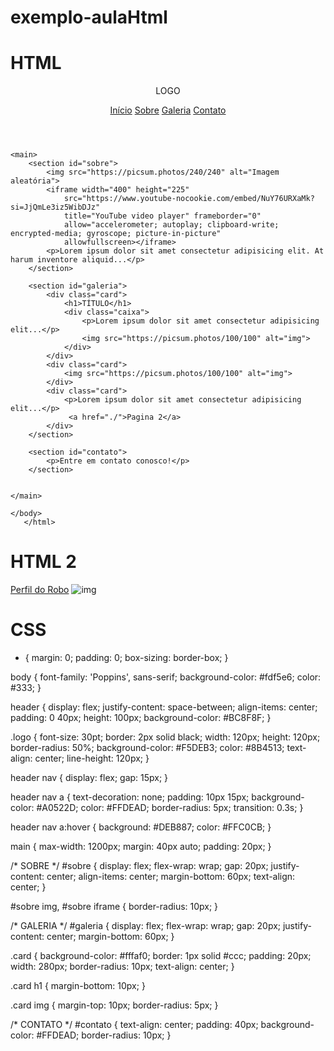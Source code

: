 # exemplo-aulaHtml

# HTML  
<!DOCTYPE html>
<html lang="pt-BR">

<head>
    <meta charset="UTF-8">
    <meta name="viewport" content="width=device-width, initial-scale=1.0">
    <title>Site Exemplo</title>
    <link rel="stylesheet" href="./css/style.css">
    <link href="https://fonts.googleapis.com/css2?family=Poppins:wght@400;600&display=swap" rel="stylesheet">
</head>

<body>
    <header>
        <p class="logo">LOGO</p>
        <nav>
            <a href="#">Início</a>
            <a href="#">Sobre</a>
            <a href="#">Galeria</a>
            <a href="#">Contato</a>
        </nav>
    </header>

    <main>
        <section id="sobre">
            <img src="https://picsum.photos/240/240" alt="Imagem aleatória">
            <iframe width="400" height="225"
                src="https://www.youtube-nocookie.com/embed/NuY76URXaMk?si=JjQmLe3iz5WibDJz"
                title="YouTube video player" frameborder="0"
                allow="accelerometer; autoplay; clipboard-write; encrypted-media; gyroscope; picture-in-picture"
                allowfullscreen></iframe>
            <p>Lorem ipsum dolor sit amet consectetur adipisicing elit. At harum inventore aliquid...</p>
        </section>

        <section id="galeria">
            <div class="card">
                <h1>TÍTULO</h1>
                <div class="caixa">
                    <p>Lorem ipsum dolor sit amet consectetur adipisicing elit...</p>
                    <img src="https://picsum.photos/100/100" alt="img">
                </div>
            </div>
            <div class="card">
                <img src="https://picsum.photos/100/100" alt="img">
            </div>
            <div class="card">
                <p>Lorem ipsum dolor sit amet consectetur adipisicing elit...</p>
                 <a href="./">Pagina 2</a>
            </div>
        </section>

        <section id="contato">
            <p>Entre em contato conosco!</p>
        </section>

       
    </main>
    
    </body>
       </html>

# HTML 2
<!DOCTYPE html>
<html lang="pt-BR">
<head>
    <meta charset="UTF-8">
    <meta name="viewport" content="width=device-width, initial-scale=1.0">
    <title>Document</title>
</head>
<body>
    <a href="./indewx.html">Perfil do Robo</a>
      <img src="https://picsum.photos/100/100" alt="img">
</body>
    </html>

# CSS
* {
    margin: 0;
    padding: 0;
    box-sizing: border-box;
}

body {
    font-family: 'Poppins', sans-serif;
    background-color: #fdf5e6;
    color: #333;
}

header {
    display: flex;
    justify-content: space-between;
    align-items: center;
    padding: 0 40px;
    height: 100px;
    background-color: #BC8F8F;
}

.logo {
    font-size: 30pt;
    border: 2px solid black;
    width: 120px;
    height: 120px;
    border-radius: 50%;
    background-color: #F5DEB3;
    color: #8B4513;
    text-align: center;
    line-height: 120px;
}

header nav {
    display: flex;
    gap: 15px;
}

header nav a {
    text-decoration: none;
    padding: 10px 15px;
    background-color: #A0522D;
    color: #FFDEAD;
    border-radius: 5px;
    transition: 0.3s;
}

header nav a:hover {
    background: #DEB887;
    color: #FFC0CB;
}

main {
    max-width: 1200px;
    margin: 40px auto;
    padding: 20px;
}

/* SOBRE */
#sobre {
    display: flex;
    flex-wrap: wrap;
    gap: 20px;
    justify-content: center;
    align-items: center;
    margin-bottom: 60px;
    text-align: center;
}

#sobre img,
#sobre iframe {
    border-radius: 10px;
}

/* GALERIA */
#galeria {
    display: flex;
    flex-wrap: wrap;
    gap: 20px;
    justify-content: center;
    margin-bottom: 60px;
}

.card {
    background-color: #fffaf0;
    border: 1px solid #ccc;
    padding: 20px;
    width: 280px;
    border-radius: 10px;
    text-align: center;
}

.card h1 {
    margin-bottom: 10px;
}

.card img {
    margin-top: 10px;
    border-radius: 5px;
}

/* CONTATO */
#contato {
    text-align: center;
    padding: 40px;
    background-color: #FFDEAD;
    border-radius: 10px;
}
